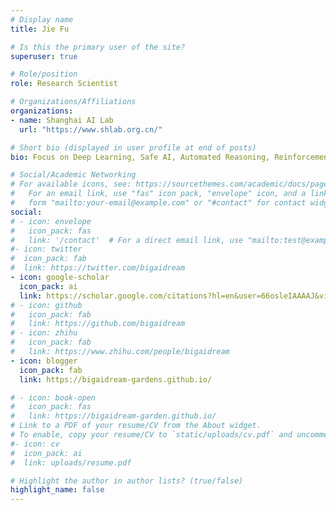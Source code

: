 ```yaml
---
# Display name
title: Jie Fu

# Is this the primary user of the site?
superuser: true

# Role/position
role: Research Scientist

# Organizations/Affiliations
organizations:
- name: Shanghai AI Lab
  url: "https://www.shlab.org.cn/"

# Short bio (displayed in user profile at end of posts)
bio: Focus on Deep Learning, Safe AI, Automated Reasoning, Reinforcement Learning. 

# Social/Academic Networking
# For available icons, see: https://sourcethemes.com/academic/docs/page-builder/#icons
#   For an email link, use "fas" icon pack, "envelope" icon, and a link in the
#   form "mailto:your-email@example.com" or "#contact" for contact widget.
social:
# - icon: envelope
#   icon_pack: fas
#   link: '/contact'  # For a direct email link, use "mailto:test@example.org".
#- icon: twitter
#  icon_pack: fab
#  link: https://twitter.com/bigaidream
- icon: google-scholar
  icon_pack: ai
  link: https://scholar.google.com/citations?hl=en&user=66osleIAAAAJ&view_op=list_works&sortby=pubdate
# - icon: github
#   icon_pack: fab
#   link: https://github.com/bigaidream
# - icon: zhihu
#   icon_pack: fab
#   link: https://www.zhihu.com/people/bigaidream
- icon: blogger
  icon_pack: fab
  link: https://bigaidream-gardens.github.io/

# - icon: book-open
#   icon_pack: fas
#   link: https://bigaidream-garden.github.io/  
# Link to a PDF of your resume/CV from the About widget.
# To enable, copy your resume/CV to `static/uploads/cv.pdf` and uncomment the lines below.
#- icon: cv
#  icon_pack: ai
#  link: uploads/resume.pdf

# Highlight the author in author lists? (true/false)
highlight_name: false
---
```

